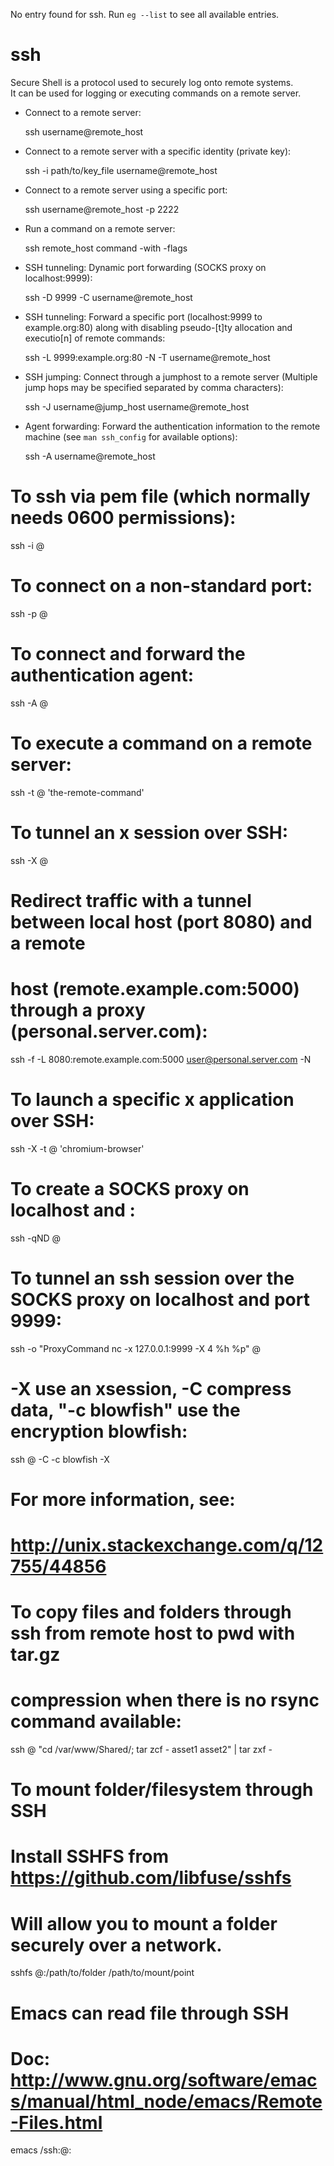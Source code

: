 No entry found for ssh. Run `eg --list` to see all available entries.
# ssh                                                                                         
                                                                                              
  Secure Shell is a protocol used to securely log onto remote systems.                        
  It can be used for logging or executing commands on a remote server.                        
                                                                                              
- Connect to a remote server:                                                                 
                                                                                              
  ssh username@remote_host                                                                    
                                                                                              
- Connect to a remote server with a specific identity (private key):                          
                                                                                              
  ssh -i path/to/key_file username@remote_host                                                
                                                                                              
- Connect to a remote server using a specific port:                                           
                                                                                              
  ssh username@remote_host -p 2222                                                            
                                                                                              
- Run a command on a remote server:                                                           
                                                                                              
  ssh remote_host command -with -flags                                                        
                                                                                              
- SSH tunneling: Dynamic port forwarding (SOCKS proxy on localhost:9999):                     
                                                                                              
  ssh -D 9999 -C username@remote_host                                                         
                                                                                              
- SSH tunneling: Forward a specific port (localhost:9999 to example.org:80) along with disabling pseudo-[t]ty allocation and executio[n] of remote commands:
                                                                                              
  ssh -L 9999:example.org:80 -N -T username@remote_host                                       
                                                                                              
- SSH jumping: Connect through a jumphost to a remote server (Multiple jump hops may be specified separated by comma characters):
                                                                                              
  ssh -J username@jump_host username@remote_host                                              
                                                                                              
- Agent forwarding: Forward the authentication information to the remote machine (see `man ssh_config` for available options):
                                                                                              
  ssh -A username@remote_host                                                                 
                                                                                              
                                                                                              
                                                                                              
# To ssh via pem file (which normally needs 0600 permissions):
ssh -i <pemfile> <user>@<host>

# To connect on a non-standard port:
ssh -p <port> <user>@<host>

# To connect and forward the authentication agent:
ssh -A <user>@<host>

# To execute a command on a remote server:
ssh -t <user>@<host> 'the-remote-command'

# To tunnel an x session over SSH:
ssh -X <user>@<host>

# Redirect traffic with a tunnel between local host (port 8080) and a remote
# host (remote.example.com:5000) through a proxy (personal.server.com):
ssh -f -L 8080:remote.example.com:5000 user@personal.server.com -N

# To launch a specific x application over SSH:
ssh -X -t <user>@<host> 'chromium-browser'

# To create a SOCKS proxy on localhost and <port>:
ssh -qND <port> <user>@<host>

# To tunnel an ssh session over the SOCKS proxy on localhost and port 9999:
ssh -o "ProxyCommand nc -x 127.0.0.1:9999 -X 4 %h %p" <user>@<host>

# -X use an xsession, -C compress data, "-c blowfish" use the encryption blowfish:
ssh <user>@<host> -C -c blowfish -X

# For more information, see:
# http://unix.stackexchange.com/q/12755/44856

# To copy files and folders through ssh from remote host to pwd with tar.gz
# compression when there is no rsync command available:
ssh <user>@<host> "cd /var/www/Shared/; tar zcf - asset1 asset2" | tar zxf -

# To mount folder/filesystem through SSH
# Install SSHFS from https://github.com/libfuse/sshfs
# Will allow you to mount a folder securely over a network.
sshfs <user>@<host>:/path/to/folder /path/to/mount/point

# Emacs can read file through SSH
# Doc: http://www.gnu.org/software/emacs/manual/html_node/emacs/Remote-Files.html
emacs /ssh:<user>@<host>:<file>
